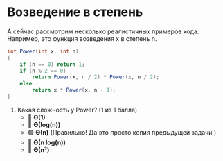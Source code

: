 # Возведение в степень

А сейчас рассмотрим несколько реалистичных примеров кода. Например, это функция возведения x в степень n.

```cs
int Power(int x, int n)
{
    if (n == 0) return 1;
    if (n % 2 == 0)
        return Power(x, n / 2) * Power(x, n / 2);
    else
        return x * Power(x, n - 1);
}
```

1. Какая сложность у Power? (1 из 1 балла)
   * 🔴 **Θ(1)**
   * 🔴 **Θ(log(n))**
   * 🟢 **Θ(n)** (Правильно! Да это просто копия предыдущей задачи!)
   * 🔴 **Θ(n log(n))**
   * 🔴 **Θ(n²)**
